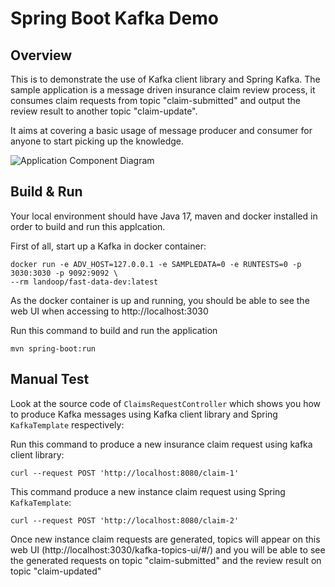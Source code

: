 # Spring Boot Kafka Demo 

## Overview
This is to demonstrate the use of Kafka client library and Spring Kafka. The sample application is a message driven 
insurance claim review process, it consumes claim requests from topic "claim-submitted" and output the review result
to another topic "claim-update". 

It aims at covering a basic usage of message producer and consumer for anyone to start picking up the knowledge.

![Application Component Diagram](https://github.com/gavinklfong/spring-kafka-demo/blob/master/blob/Sample_App.jpg?raw=true)

## Build & Run

Your local environment should have Java 17, maven and docker installed in order to build and run this applcation.

First of all, start up a Kafka in docker container:
```
docker run -e ADV_HOST=127.0.0.1 -e SAMPLEDATA=0 -e RUNTESTS=0 -p 3030:3030 -p 9092:9092 \
--rm landoop/fast-data-dev:latest
```

As the docker container is up and running, you should be able to see the web UI when accessing to http://localhost:3030 

Run this command to build and run the application

```
mvn spring-boot:run
```

## Manual Test

Look at the source code of `ClaimsRequestController` which shows you how to produce Kafka messages using 
Kafka client library and Spring `KafkaTemplate` respectively:

Run this command to produce a new insurance claim request using kafka client library:
```
curl --request POST 'http://localhost:8080/claim-1'
```

This command produce a new instance claim request using Spring `KafkaTemplate`:
```
curl --request POST 'http://localhost:8080/claim-2'
```

Once new instance claim requests are generated, topics will appear on this web UI (http://localhost:3030/kafka-topics-ui/#/)
and you will be able to see the generated requests on topic "claim-submitted" and the review result on topic "claim-updated"